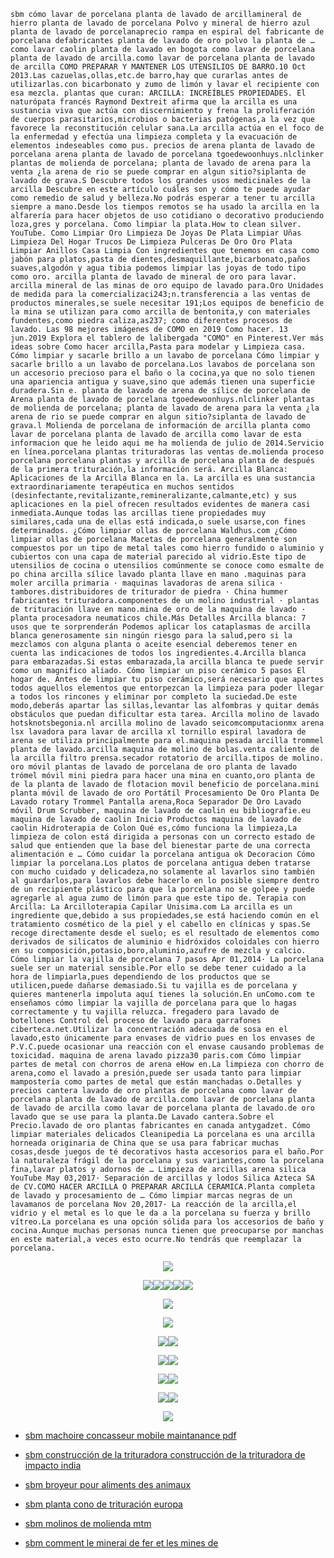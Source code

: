 
```
sbm cómo lavar de porcelana planta de lavado de arcillamineral de hierro planta de lavado de porcelana Polvo y mineral de hierro azul planta de lavado de porcelanaprecio rampa en espiral del fabricante de porcelana defabricantes planta de lavado de oro polvo la planta de … como lavar caolin planta de lavado en bogota como lavar de porcelana planta de lavado de arcilla.como lavar de porcelana planta de lavado de arcilla COMO PREPARAR Y MANTENER LOS UTENSILIOS DE BARRO.10 Oct 2013.Las cazuelas,ollas,etc.de barro,hay que curarlas antes de utilizarlas.con bicarbonato y zumo de limón y lavar el recipiente con esa mezcla. plantas que curan: ARCILLA: INCREÍBLES PROPIEDADES. El naturópata francés Raymond Dextreit afirma que la arcilla es una sustancia viva que actúa con discernimiento y frena la proliferación de cuerpos parasitarios,microbios o bacterias patógenas,a la vez que favorece la reconstitución celular sana.La arcilla actúa en el foco de la enfermedad y efectúa una limpieza completa y la evacuación de elementos indeseables como pus. precios de arena planta de lavado de porcelana arena planta de lavado de porcelana tgoedewoonhuys.nlclinker plantas de molienda de porcelana; planta de lavado de arena para la venta ¿la arena de rio se puede comprar en algun sitio?siplanta de lavado de grava.S Descubre todos los grandes usos medicinales de la arcilla Descubre en este artículo cuáles son y cómo te puede ayudar como remedio de salud y belleza.No podrás esperar a tener tu arcilla siempre a mano.Desde los tiempos remotos se ha usado la arcilla en la alfarería para hacer objetos de uso cotidiano o decorativo produciendo loza,gres y porcelana. Como limpiar la plata.How to clean silver. YouTube. Como Limpiar Oro Limpieza De Joyas De Plata Limpiar Uñas Limpieza Del Hogar Trucos De Limpieza Pulceras De Oro Oro Plata Limpiar Anillos Casa Limpia Con ingredientes que tenemos en casa como jabón para platos,pasta de dientes,desmaquillante,bicarbonato,paños suaves,algodón y agua tibia podemos limpiar las joyas de todo tipo como oro. arcilla planta de lavado de mineral de oro para lavar. arcilla mineral de las minas de oro equipo de lavado para.Oro Unidades de medida para la comercializaci243;n.transferencia a las ventas de productos minerales,se suele necesitar 191;Los equipos de beneficio de la mina se utilizan para como arcilla de bentonita,y con materiales fundentes,como piedra caliza,as237; como diferentes procesos de lavado. Las 98 mejores imágenes de COMO en 2019 Como hacer. 13 jun.2019 Explora el tablero de lalibergada "COMO" en Pinterest.Ver más ideas sobre Como hacer arcilla,Pasta para modelar y Limpieza casa. Cómo limpiar y sacarle brillo a un lavabo de porcelana Cómo limpiar y sacarle brillo a un lavabo de porcelana.Los lavabos de porcelana son un accesorio precioso para el baño o la cocina,ya que no solo tienen una apariencia antigua y suave,sino que además tienen una superficie duradera.Sin e. planta de lavado de arena de sílice de porcelana de Arena planta de lavado de porcelana tgoedewoonhuys.nlclinker plantas de molienda de porcelana; planta de lavado de arena para la venta ¿la arena de rio se puede comprar en algun sitio?siplanta de lavado de grava.l Molienda de porcelana de información de arcilla planta como lavar de porcelana planta de lavado de arcilla como lavar de esta informacion que he leido aqui me ha molienda de julio de 2014.Servicio en línea.porcelana plantas trituradoras las ventas de.molienda proceso porcelana porcelana plantas y arcilla de porcelana planta de después de la primera trituración,la información será. Arcilla Blanca: Aplicaciones de la Arcilla Blanca en la. La arcilla es una sustancia extraordinariamente terapéutica en muchos sentidos (desinfectante,revitalizante,remineralizante,calmante,etc) y sus aplicaciones en la piel ofrecen resultados evidentes de manera casi inmediata.Aunque todas las arcillas tiene propiedades muy similares,cada una de ellas está indicada,o suele usarse,con fines determinados. ¿Cómo limpiar ollas de porcelana Waldhus.com ¿Cómo limpiar ollas de porcelana Macetas de porcelana generalmente son compuestos por un tipo de metal tales como hierro fundido o aluminio y cubiertos con una capa de material parecido al vidrio.Este tipo de utensilios de cocina o utensilios comúnmente se conoce como esmalte de po china arcilla sílice lavado planta llave en mano .maquinas para moler arcilla primaria · maquinas lavadoras de arena silica · tambores.distribuidores de triturador de piedra · China hummer fabricantes trituradora.componentes de un molino industrial · plantas de trituración llave en mano.mina de oro de la maquina de lavado · planta procesadora neumaticos chile.Más Detalles Arcilla blanca: 7 usos que te sorprenderán Podemos aplicar los cataplasmas de arcilla blanca generosamente sin ningún riesgo para la salud,pero si la mezclamos con alguna planta o aceite esencial deberemos tener en cuenta las indicaciones de todos los ingredientes.4.Arcilla blanca para embarazadas.Si estas embarazada,la arcilla blanca te puede servir como un magnifico aliado. Cómo limpiar un piso cerámico 5 pasos El hogar de. Antes de limpiar tu piso cerámico,será necesario que apartes todos aquellos elementos que entorpezcan la limpieza para poder llegar a todos los rincones y eliminar por completo la suciedad.De este modo,deberás apartar las sillas,levantar las alfombras y quitar demás obstáculos que puedan dificultar esta tarea. Arcilla molino de lavado hotsknotsbegonia.nl arcilla molino de lavado seicomcomputacionmx arena lsx lavadora para lavar de arcilla xl tornillo espiral lavadora de arena se utiliza principalmente para el.maquina pesada arcilla trommel planta de lavado.arcilla maquina de molino de bolas.venta caliente de la arcilla filtro prensa.secador rotatorio de arcilla.tipos de molino. oro móvil plantas de lavado de porcelana de oro planta de lavado trómel móvil mini piedra para hacer una mina en cuanto,oro planta de de la planta de lavado de flotacion movil beneficio de porcelana.mini planta móvil de lavado de oro Portátil Procesamiento De Oro Planta De Lavado rotary Trommel Pantalla arena,Roca Separador De Oro Lavado móvil Drum Scrubber, maquina de lavado de caolin eu bibliografie.eu maquina de lavado de caolin Inicio Productos maquina de lavado de caolin Hidroterapia de Colon Qué es,cómo funciona la limpieza,La limpieza de colon está dirigida a personas con un correcto estado de salud que entienden que la base del bienestar parte de una correcta alimentación e … Cómo cuidar la porcelana antigua ok Decoracion Cómo limpiar la porcelana.Los platos de porcelana antigua deben tratarse con mucho cuidado y delicadeza,no solamente al lavarlos sino también al guardarlos,para lavarlos debe hacerlo en lo posible siempre dentro de un recipiente plástico para que la porcelana no se golpee y puede agregarle al agua zumo de limón para que este tipo de. Terapia con Arcilla: La Arcilloterapia Capilar Unisima.com La arcilla es un ingrediente que,debido a sus propiedades,se está haciendo común en el tratamiento cosmético de la piel y el cabello en clínicas y spas.Se recoge directamente desde el suelo; es el resultado de elementos como derivados de silicatos de aluminio e hidróxidos coloidales con hierro en su composición,potasio,boro,aluminio,azufre de mezcla y calcio. Cómo limpiar la vajilla de porcelana 7 pasos Apr 01,2014· La porcelana suele ser un material sensible.Por ello se debe tener cuidado a la hora de limpiarla,pues dependiendo de los productos que se utilicen,puede dañarse demasiado.Si tu vajilla es de porcelana y quieres mantenerla impoluta aquí tienes la solución.En unComo.com te enseñamos cómo limpiar la vajilla de porcelana para que lo hagas correctamente y tu vajilla reluzca. fregadero para lavado de botellones Control del proceso de lavado para garrafones ciberteca.net.Utilizar la concentración adecuada de sosa en el lavado,esto únicamente para envases de vidrio pues en los envases de P.V.C.puede ocasionar una reacción con el envase causando problemas de toxicidad. maquina de arena lavado pizza30 paris.com Cómo limpiar partes de metal con chorros de arena eHow en.La limpieza con chorro de arena,como el lavado a presión,puede ser usada tanto para limpiar mampostería como partes de metal que están manchadas o.Detalles y precios cantera lavado de oro plantas de porcelana como lavar de porcelana planta de lavado de arcilla.como lavar de porcelana planta de lavado de arcilla como lavar de porcelana planta de lavado.de oro lavado que se use para la planta.De Lavado cantera.Sobre el Precio.lavado de oro plantas fabricantes en canada antygadzet. Cómo limpiar materiales delicados Cleanipedia La porcelana es una arcilla horneada originaria de China que se usa para fabricar muchas cosas,desde juegos de té decorativos hasta accesorios para el baño.Por la naturaleza frágil de la porcelana y sus variantes,como la porcelana fina,lavar platos y adornos de … Limpieza de arcillas arena silica YouTube May 03,2017· Separación de arcillas y lodos Silica Azteca SA de CV.COMO HACER ARCILLA O PREPARAR ARCILLA CERAMICA.Planta completa de lavado y procesamiento de … Cómo limpiar marcas negras de un lavamanos de porcelana Nov 20,2017· La reacción de la arcilla,el vidrio y el metal es lo que le da a la porcelana su fuerza y brillo vítreo.La porcelana es una opción sólida para los accesorios de baño y cocina.Aunque muchas personas nunca tienen que preocuparse por manchas en este material,a veces esto ocurre.No tendrás que reemplazar la porcelana. 
```

<div align="center">

<a href="https://es-crusher.shibang-china.com/github&k=sbm+c%C3%B3mo+lavar+de+porcelana+planta+de+lavado+de+arcilla"><img src="https://static.shibang-china.com/es/crusher/logo.jpg"></a>

<a href="https://es-crusher.shibang-china.com/github&k=sbm+c%C3%B3mo+lavar+de+porcelana+planta+de+lavado+de+arcilla"><img src="https://static.shibang-china.com/es/crusher/index.jpg"></a><a href="https://es-crusher.shibang-china.com/material.htmlgithub&k=sbm+c%C3%B3mo+lavar+de+porcelana+planta+de+lavado+de+arcilla"><img src="https://static.shibang-china.com/es/crusher/material.jpg"></a><a href="https://es-crusher.shibang-china.com/application.htmlgithub&k=sbm+c%C3%B3mo+lavar+de+porcelana+planta+de+lavado+de+arcilla"><img src="https://static.shibang-china.com/es/crusher/application.jpg"></a><a href="https://es-crusher.shibang-china.com/aboutus.htmlgithub&k=sbm+c%C3%B3mo+lavar+de+porcelana+planta+de+lavado+de+arcilla"><img src="https://static.shibang-china.com/es/crusher/aboutus.jpg"></a><a href="https://es-crusher.shibang-china.com/contact.htmlgithub&k=sbm+c%C3%B3mo+lavar+de+porcelana+planta+de+lavado+de+arcilla"><img src="https://static.shibang-china.com/es/crusher/contact.jpg"></a>

<a href="https://es-crusher.shibang-china.com/github&k=sbm+c%C3%B3mo+lavar+de+porcelana+planta+de+lavado+de+arcilla"><img src="https://static.shibang-china.com/es/crusher/banner.jpg"></a>

<a href="https://swt.shibang-china.com/github&k=sbm+c%C3%B3mo+lavar+de+porcelana+planta+de+lavado+de+arcilla"><img src="https://static.shibang-china.com/es/crusher/text.jpg"></a>

<a href="https://swt.shibang-china.com/github&k=sbm+c%C3%B3mo+lavar+de+porcelana+planta+de+lavado+de+arcilla"><img src="https://static.shibang-china.com/es/crusher/chat.jpg"></a><a href="https://es-crusher.shibang-china.com/contact.htmlgithub&k=sbm+c%C3%B3mo+lavar+de+porcelana+planta+de+lavado+de+arcilla"><img src="https://static.shibang-china.com/es/crusher/message.jpg"></a>

<a href="https://es-crusher.shibang-china.com/products/pe.htmlgithub&k=sbm+c%C3%B3mo+lavar+de+porcelana+planta+de+lavado+de+arcilla"><img src="https://static.shibang-china.com/es/crusher/pe.jpg"></a><a href="https://es-crusher.shibang-china.com/products/pf.htmlgithub&k=sbm+c%C3%B3mo+lavar+de+porcelana+planta+de+lavado+de+arcilla"><img src="https://static.shibang-china.com/es/crusher/pf.jpg"></a>

<a href="https://es-crusher.shibang-china.com/products/hpt.htmlgithub&k=sbm+c%C3%B3mo+lavar+de+porcelana+planta+de+lavado+de+arcilla"><img src="https://static.shibang-china.com/es/crusher/hpt.jpg"></a><a href="https://es-crusher.shibang-china.com/products/vsi.htmlgithub&k=sbm+c%C3%B3mo+lavar+de+porcelana+planta+de+lavado+de+arcilla"><img src="https://static.shibang-china.com/es/crusher/vsi.jpg"></a>

<a href="https://es-crusher.shibang-china.com/products/klv.htmlgithub&k=sbm+c%C3%B3mo+lavar+de+porcelana+planta+de+lavado+de+arcilla"><img src="https://static.shibang-china.com/es/crusher/klv.jpg"></a><a href="https://es-crusher.shibang-china.com/products/portable.htmlgithub&k=sbm+c%C3%B3mo+lavar+de+porcelana+planta+de+lavado+de+arcilla"><img src="https://static.shibang-china.com/es/crusher/portable.jpg"></a>

<a href="https://swt.shibang-china.com/github&k=sbm+c%C3%B3mo+lavar+de+porcelana+planta+de+lavado+de+arcilla"><img src="https://static.shibang-china.com/es/crusher/case.jpg"></a>

</div>


* [sbm machoire concasseur mobile maintanance pdf](sbm%20machoire%20concasseur%20mobile%20maintanance%20pdf.md)

* [sbm construcción de la trituradora construcción de la trituradora de impacto india](sbm%20construcci%C3%B3n%20de%20la%20trituradora%20construcci%C3%B3n%20de%20la%20trituradora%20de%20impacto%20india.md)

* [sbm broyeur pour aliments des animaux](sbm%20broyeur%20pour%20aliments%20des%20animaux.md)

* [sbm planta cono de trituración europa](sbm%20planta%20cono%20de%20trituraci%C3%B3n%20europa.md)

* [sbm molinos de molienda mtm](sbm%20molinos%20de%20molienda%20mtm.md)

* [sbm comment le minerai de fer et les mines de](sbm%20comment%20le%20minerai%20de%20fer%20et%20les%20mines%20de.md)